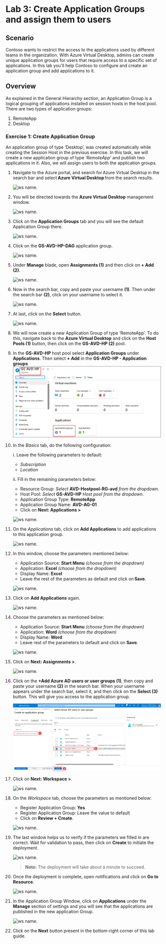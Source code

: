 # Lab 3: Create Application Groups and assign them to users

## **Scenario**

Contoso wants to restrict the access to the applications used by different teams in the organization. With Azure Virtual Desktop, admins can create unique application groups for users that require access to a specific set of applications. In this lab you’ll help Contoso to configure and create an application group and add applications to it.

## **Overview**

As explained in the General Hierarchy section, an Application Group is a logical grouping of applications installed on session hosts in the host pool. There are two types of application groups: 

1. RemoteApp 
2. Desktop 

### Exercise 1: Create Application Group

An application group of type ‘Desktop’, was created automatically while creating the Session Host in the previous exercise. In this task, we will create a new application group of type ‘*RemoteApp*’ and publish two applications in it. Also, we will assign users to both the application groups.

1. Navigate to the Azure portal,  and search for Azure Virtual Desktop in the search bar and select **Azure Virtual Desktop** from the search results.

   ![ws name.](media/w1.png)

2. You will be directed towards the **Azure Virtual Desktop** management window.  

   ![ws name.](media-1/Ex3-task1-step2.png)

3. Click on the **Application Groups** tab and you will see the default Application Group there. 

   ![ws name.](media-2/applicationgroup.png)
   
4. Click on the **GS-AVD-HP-DAG** application group.

   ![ws name.](media-2/gsavd.png)
      
5. Under **Manage** blade, open **Assignments (1)** and then click on **+ Add (2)**. 

   ![ws name.](media-2/assignments.png)   
 
6. Now in the search bar, copy and paste your username **<inject key="AzureAdUserEmail" /> (1)**. Then under the search bar **(2)**, click on your username to select it.

   ![ws name.](media/w7.png)
   
7. At last, click on the **Select** button. 
 
   ![ws name.](media/w6.png) 
 
8. We will now create a new Application Group of type ‘RemoteApp’. To do this, navigate back to the **Azure Virtual Desktop** and click on the **Host Pools (1)** button, then click on the **GS-AVD-HP (2)** pool.


9. In the **GS-AVD-HP** host pool select **Application Groups** under **Applications**. Then select **+ Add** in the **GS-AVD-HP - Application groups**
  ![ws name.](media-2/lab3-2.png)

9. In the *Basics* tab, do the following configuration: 

   i. Leave the following parameters to default:
   
      - *Subscription*
      - *Location*
         
   ii. Fill in the remaining parameters below:  
   
      - Resource Group: *Select* **AVD-Hostpool-RG-avd** *from the dropdown*.
      - Host Pool: *Select* **GS-AVD-HP** *Host pool from the dropdown*.
      - Application Group Type: **RemoteApp** 
      - Application Group Name: **AVD-AG-01**
      - Click on **Next: Applications >**

      ![ws name.](media-2/createapplicationgroup.png)

10. On the *Applications* tab, click on **Add Applications** to add applications to this application group.

    ![ws name.](media/ag1.png)

11. In this window, choose the parameters mentioned below: 

    - Application Source: **Start Menu** *(choose from the dropdown)*  
    - Application: **Excel** *(choose from the dropdown)* 
    - Display Name: **Excel**
    - Leave the rest of the parameters as default and click on **Save**.
   
    ![ws name.](media-1/Ex3-task1-step11.png)
 
12. Click on **Add Applications** again. 

    ![ws name.](media/ag2.png)

13. Choose the parameters as mentioned below: 

    - Application Source: **Start Menu** *(choose from the dropdown)*   
    - Application: **Word** *(choose from the dropdown)*
    - Display Name: **Word**    
    - Leave rest of the parameters to default and click on **Save**.  
   
    ![ws name.](media-1/Ex3-task1-step13.png)

14. Click on **Next: Assignments >**.

    ![ws name.](media/ag3.png)

15. Click on the **+Add Azure AD users or user groups (1)**, then copy and paste your username **<inject key="AzureAdUserEmail" />** **(2)** in the search bar. When your username appears under the search bar, select it, and then click on the **Select (3)** button. This will give you access to the application group.
 
    ![ws name.](media/L3E1S16.png)

16. Click on **Next: Workspace >**.

    ![ws name.](media/ag6.png)

17. On the *Workspace* tab, choose the parameters as mentioned below:  

    - Register Application Group: **Yes**
    - Register Application Group: Leave the value to default
    - Click on **Review + Create**.

    ![ws name.](media-2/workspace1.png)


18. The last window helps us to verify if the parameters we filled in are correct. Wait for validation to pass, then click on **Create** to initiate the deployment. 

    ![ws name.](media-2/createappliction1.png)

    >**Note:** The deployment will take about a minute to succeed.

19. Once the deployment is complete, open notifications and click on **Go to Resource**. 

    ![ws name.](media/81.png)

20. In the Application Group Window, click on **Applications** under the **Manage** section of settings and you will see that the applications are published in the new application Group. 

    ![ws name.](media/uiupdate04.png)

21. Click on the **Next** button present in the bottom-right corner of this lab guide. 

